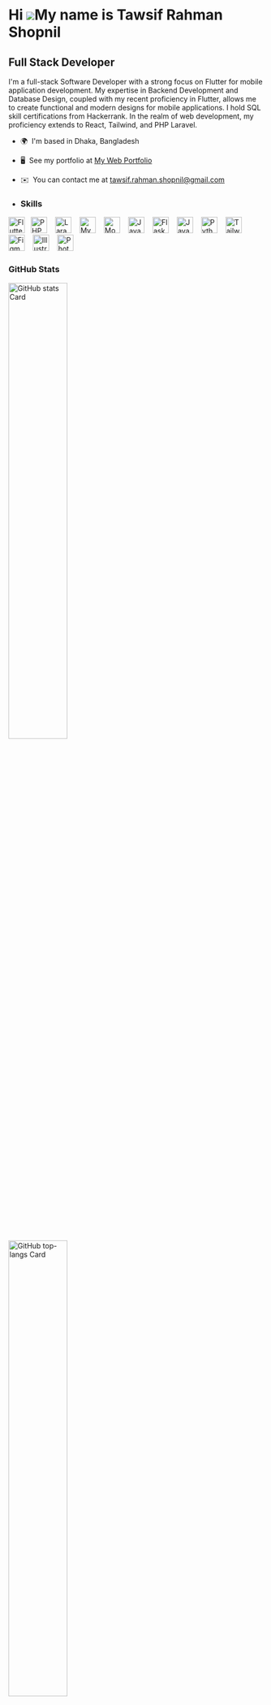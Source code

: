 Hi ![](https://user-images.githubusercontent.com/18350557/176309783-0785949b-9127-417c-8b55-ab5a4333674e.gif)My name is Tawsif Rahman Shopnil
=============================================================================================================================================

Full Stack Developer
--------------------

I'm a full-stack Software Developer with a strong focus on Flutter for mobile application development. My expertise in Backend Development and Database Design, coupled with my recent proficiency in Flutter, allows me to create functional and modern designs for mobile applications. I hold SQL skill certifications from Hackerrank. In the realm of web development, my proficiency extends to React, Tailwind, and PHP Laravel.

*   🌍  I'm based in Dhaka, Bangladesh
*   🖥️  See my portfolio at [My Web Portfolio](http://tawsifrahmanshopnil.com/)
*   ✉️  You can contact me at [tawsif.rahman.shopnil@gmail.com](mailto:tawsif.rahman.shopnil@gmail.com)

*    **<h3 align="left">Skills</h3>**

<p align="left">
  <img src="https://cdn.jsdelivr.net/gh/devicons/devicon/icons/flutter/flutter-original.svg" height="32" alt="Flutter" style="margin-right: 12px"><img src="https://cdn.jsdelivr.net/gh/devicons/devicon/icons/php/php-original.svg" height="32" alt="PHP" style="margin-right: 12px"> <img src="https://cdn.jsdelivr.net/gh/devicons/devicon@latest/icons/laravel/laravel-original.svg" height="32" alt="Laravel" style="margin-right: 12px">  <img src="https://cdn.jsdelivr.net/gh/devicons/devicon/icons/mysql/mysql-original.svg" height="32" alt="MySQL" style="margin-right: 12px"> <img src="https://cdn.jsdelivr.net/gh/devicons/devicon/icons/mongodb/mongodb-original.svg" height="32" alt="MongoDB" style="margin-right: 12px"> <img src="https://cdn.simpleicons.org/javascript/F7DF1E" height="32" alt="JavaScript" style="margin-right: 12px"> <img src="https://cdn.jsdelivr.net/gh/devicons/devicon@latest/icons/flask/flask-original-wordmark.svg" height="32" alt="Flask" style="margin-right: 12px"> <img src="https://cdn.jsdelivr.net/gh/devicons/devicon/icons/java/java-original.svg" height="32" alt="Java" style="margin-right: 12px"> <img src="https://cdn.simpleicons.org/python/3776AB" height="32" alt="Python" style="margin-right: 12px"> <img src="https://cdn.jsdelivr.net/gh/devicons/devicon@latest/icons/tailwindcss/tailwindcss-original.svg" height="32" alt="Tailwind CSS" style="margin-right: 12px"> <img src="https://cdn.jsdelivr.net/gh/devicons/devicon@latest/icons/figma/figma-original.svg" height="32" alt="Figma" style="margin-right: 12px"> <img src="https://cdn.jsdelivr.net/gh/devicons/devicon@latest/icons/illustrator/illustrator-plain.svg" height="32" alt="Illustrator" style="margin-right: 12px"> <img src="https://cdn.jsdelivr.net/gh/devicons/devicon@latest/icons/photoshop/photoshop-original.svg" height="32" alt="Photoshop" style="margin-right: 12px"></p>

 **<h3 align="left">GitHub Stats</h3>**

<p align="left">
  <img width="48%" src="https://github-readme-stats.vercel.app/api?username=tawsif-rahman-shopnil&theme=react&hide_title=false&hide_rank=false&show_icons=false&include_all_commits=false&count_private=true&line_height=23" alt="GitHub stats Card" />
</p>

<p align="left">
  <img width="48%" src="https://github-readme-stats.vercel.app/api/top-langs?username=tawsif-rahman-shopnil&theme=react&hide_title=false&layout=compact&langs_count=6&hide_progress=false&card_width=400" alt="GitHub top-langs Card" />
</p>
